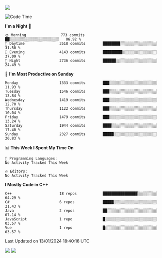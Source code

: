 ![](https://komarev.com/ghpvc/?username=lilpidgey&color=red)
<!--START_SECTION:waka-->
![Code Time](http://img.shields.io/badge/Code%20Time-1%2C491%20hrs%2018%20mins-blue)

**I'm a Night 🦉** 

```text
🌞 Morning                773 commits         ██░░░░░░░░░░░░░░░░░░░░░░░   06.92 % 
🌆 Daytime                3518 commits        ████████░░░░░░░░░░░░░░░░░   31.50 % 
🌃 Evening                4143 commits        █████████░░░░░░░░░░░░░░░░   37.09 % 
🌙 Night                  2736 commits        ██████░░░░░░░░░░░░░░░░░░░   24.49 % 
```
📅 **I'm Most Productive on Sunday** 

```text
Monday                   1333 commits        ███░░░░░░░░░░░░░░░░░░░░░░   11.93 % 
Tuesday                  1546 commits        ███░░░░░░░░░░░░░░░░░░░░░░   13.84 % 
Wednesday                1419 commits        ███░░░░░░░░░░░░░░░░░░░░░░   12.70 % 
Thursday                 1122 commits        ███░░░░░░░░░░░░░░░░░░░░░░   10.04 % 
Friday                   1479 commits        ███░░░░░░░░░░░░░░░░░░░░░░   13.24 % 
Saturday                 1944 commits        ████░░░░░░░░░░░░░░░░░░░░░   17.40 % 
Sunday                   2327 commits        █████░░░░░░░░░░░░░░░░░░░░   20.83 % 
```


📊 **This Week I Spent My Time On** 

```text
💬 Programming Languages: 
No Activity Tracked This Week

🔥 Editors: 
No Activity Tracked This Week
```

**I Mostly Code in C++** 

```text
C++                      18 repos            ████████████████░░░░░░░░░   64.29 % 
C#                       6 repos             █████░░░░░░░░░░░░░░░░░░░░   21.43 % 
Java                     2 repos             ██░░░░░░░░░░░░░░░░░░░░░░░   07.14 % 
JavaScript               1 repo              █░░░░░░░░░░░░░░░░░░░░░░░░   03.57 % 
Vue                      1 repo              █░░░░░░░░░░░░░░░░░░░░░░░░   03.57 % 
```




 Last Updated on 13/01/2024 18:40:16 UTC
<!--END_SECTION:waka-->
![](https://hit.yhype.me/github/profile?user_id=42968544)
![](https://komarev.com/ghpvc/?lilpidgey)
